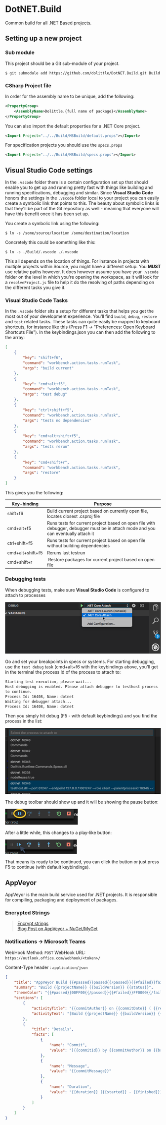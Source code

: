 # DotNET.Build

Common build for all .NET Based projects.

## Setting up a new project

### Sub module

This project should be a Git sub-module of your project.

```shell
$ git submodule add https://github.com/dolittle/DotNET.Build.git Build
```

### CSharp Project file

In order for the assembly name to be unique, add the following:

```xml
<PropertyGroup>
    <AssemblyName>Dolittle.{full name of package}</AssemblyName>
</PropertyGroup>
```

You can also import the default properties for a .NET Core project.

```xml
<Import Project="../../Build/MSBuild/default.props"></Import>
```

For specification projects you should use the `specs.props`

```xml
<Import Project="../../Build/MSBuild/specs.props"></Import>
```

## Visual Studio Code settings

In the `.vscode` folder there is a certain configuration set up that should enable you to get up and running pretty fast with things like building and running specifications, debugging and similar.
Since **Visual Studio Code** honors the settings in the `.vscode` folder local to your project you can easily create a symbolic link that points to this. The beauty about symbolic links is that they'll be part of the Git repository as well - meaning that everyone will have this benefit once it has been set up.

You create a symbolic link using the following:

```shell
$ ln -s /some/source/location /some/destination/location
```

Concretely this could be something like this:

```shell
$ ln -s ./Build/.vscode ./.vscode
```

This all depends on the location of things. For instance in projects with multiple projects within Source, you might have a different setup. You **MUST** use relative paths however.
It does however assume you have your `.vscode` folder on the level in which you're opening the workspace, as it will look for a `resolveProject.js` file to help it do the resolving of paths depending on the different tasks you give it.

### Visual Studio Code Tasks

In the `.vscode` folder sits a setup for different tasks that helps you get the most out of your development experience. You'll find `build`, `debug`, `restore` and `test` related tasks.
These tasks can quite easily be mapped to keyboard shortcuts, for instance like this (Press F1 -> "Preferences: Open Keyboard Shortcuts File"). In the keybindings.json you can then add the following to the array:

```json
[
    {
        "key": "shift+f6",
        "command": "workbench.action.tasks.runTask",
        "args": "build current"
    },
    {
        "key": "cmd+alt+f5",
        "command": "workbench.action.tasks.runTask",
        "args": "test debug"
    },
    {
        "key": "ctrl+shift+f5",
        "command": "workbench.action.tasks.runTask",
        "args": "tests no dependencies"
    },
    {
        "key": "cmd+alt+shift+f5",
        "command": "workbench.action.tasks.runTask",
        "args": "tests rerun"
    },
    {
        "key": "cmd+shift+r",
        "command": "workbench.action.tasks.runTask",
        "args": "restore"
    }
]
```

This gives you the following:

| Key-binding | Purpose |
| ----------- | ------- |
| shift+f6    | Build current project based on currently open file, locates closest .csproj file |
| cmd+alt+f5  | Runs tests for current project based on open file with debugger, debugger must be in attach mode and you can eventually attach it |
| ctrl+shift+f5 | Runs tests for current project based on open file without building dependencies |
| cmd+alt+shift+f5 | Reruns last testrun |
| cmd+shift+r | Restore packages for current project based on open file |

### Debugging tests

When debugging tests, make sure **Visual Studio Code** is configured to attach to processes

![](images/debugger_attach.png)

Go and set your breakpoints in specs or systems.
For starting debugging, use the `test debug` task (cmd+alt+f6 with the keybindings above, you'll get in the terminal the process Id of the process to
attach to:

```shell
Starting test execution, please wait...
Host debugging is enabled. Please attach debugger to testhost process to continue.
Process Id: 16408, Name: dotnet
Waiting for debugger attach...
Process Id: 16408, Name: dotnet
```

Then you simply hit debug (F5 - with default keybindings) and you find the process in the list:

![](images/debugger_select_process.png)

The debug toolbar should show up and it will be showing the pause button:

![](images/debugger_pause_button.png)

After a little while, this changes to a play-like button:

![](images/debugger_continue.png)

That means its ready to be continued, you can click the button or just press F5 to continue (with default keybindings).

## AppVeyor

AppVeyor is the main build service used for .NET projects. It is responsible for compiling, packaging and deployment of packages.

### Encrypted Strings

> [Encrypt strings](https://ci.appveyor.com/tools/encrypt)  
> [Blog Post on AppVeyor + NuGet/MyGet](https://andrewlock.net/publishing-your-first-nuget-package-with-appveyor-and-myget/)

### Notifications -> Microsoft Teams

WebHook
Method: `POST`
WebHook URL: `https://outlook.office.com/webhook/<token>/`

Content-Type header : `application/json`

```json
{
    "title": "AppVeyor Build {{#passed}}passed{{/passed}}{{#failed}}failed{{/failed}}",
    "summary": "Build {{projectName}} {{buildVersion}} {{status}}",
    "themeColor": "{{#passed}}00FF00{{/passed}}{{#failed}}FF0000{{/failed}}",
    "sections": [
        {
            "activityTitle": "{{commitAuthor}} on {{commitDate}} ( {{repositoryProvider}}/{{repositoryName}} )",
            "activityText": "[Build {{projectName}} {{buildVersion}} {{status}}]({{buildUrl}})"
        },
        {
            "title": "Details",
            "facts": [
                {
                    "name": "Commit",
                    "value": "[{{commitId}} by {{commitAuthor}} on {{branch}} at {{commitDate}}]({{commitUrl}})"
                },
                {
                    "name": "Message",
                    "value": "{{commitMessage}}"
                },
                {
                    "name": "Duration",
                    "value": "{{duration}} ({{started}} - {{finished}})"
                }
            ]
        }
    ]
}
```

